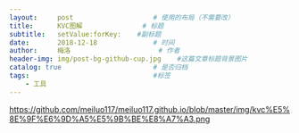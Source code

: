 ```yaml
---
layout:     post                    # 使用的布局（不需要改）
title:      KVC图解               # 标题 
subtitle:   setValue:forKey:    #副标题
date:       2018-12-18              # 时间
author:     梅洛                      # 作者
header-img: img/post-bg-github-cup.jpg    #这篇文章标题背景图片
catalog: true                       # 是否归档
tags:                               #标签
    - 工具
---
```



https://github.com/meiluo117/meiluo117.github.io/blob/master/img/kvc%E5%8E%9F%E6%9D%A5%E5%9B%BE%E8%A7%A3.png
